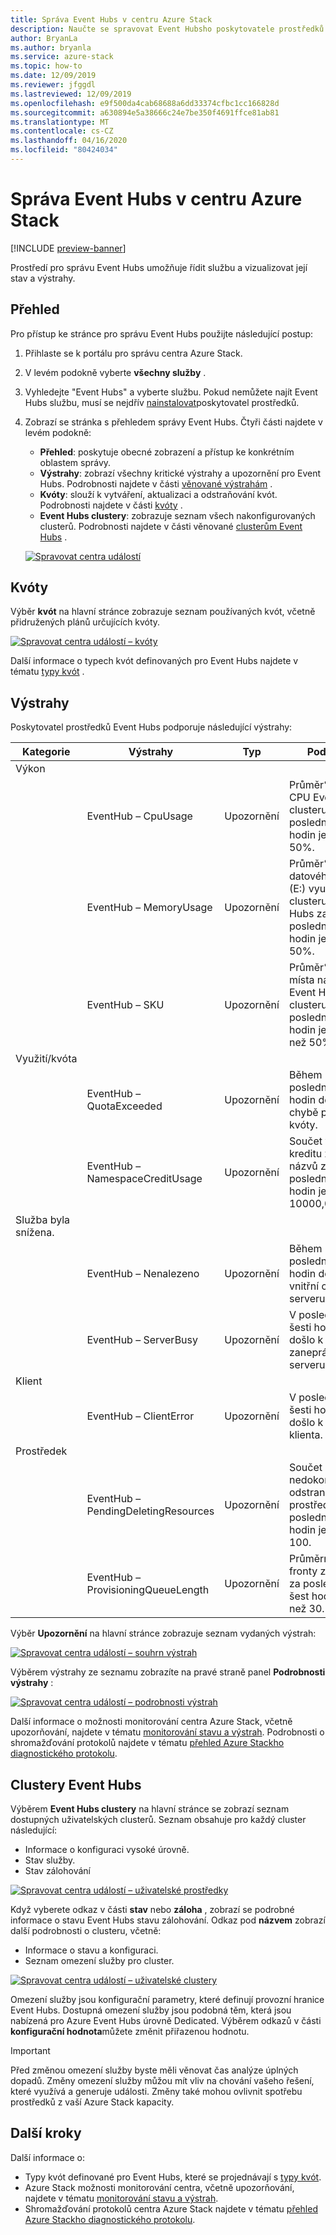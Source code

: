 ```yaml
---
title: Správa Event Hubs v centru Azure Stack
description: Naučte se spravovat Event Hubsho poskytovatele prostředků v centru Azure Stack.
author: BryanLa
ms.author: bryanla
ms.service: azure-stack
ms.topic: how-to
ms.date: 12/09/2019
ms.reviewer: jfggdl
ms.lastreviewed: 12/09/2019
ms.openlocfilehash: e9f500da4cab68688a6dd33374cfbc1cc166828d
ms.sourcegitcommit: a630894e5a38666c24e7be350f4691ffce81ab81
ms.translationtype: MT
ms.contentlocale: cs-CZ
ms.lasthandoff: 04/16/2020
ms.locfileid: "80424034"
---
```

# <a name="how-to-manage-event-hubs-on-azure-stack-hub"></a>Správa Event Hubs v centru Azure Stack

[!INCLUDE [preview-banner](../includes/event-hubs-preview.md)]

Prostředí pro správu Event Hubs umožňuje řídit službu a vizualizovat její stav a výstrahy. 

## <a name="overview"></a>Přehled

Pro přístup ke stránce pro správu Event Hubs použijte následující postup:

1. Přihlaste se k portálu pro správu centra Azure Stack.
2. V levém podokně vyberte **všechny služby** .
3. Vyhledejte "Event Hubs" a vyberte službu. Pokud nemůžete najít Event Hubs službu, musí se nejdřív [nainstalovat](event-hubs-rp-install.md)poskytovatel prostředků.
4. Zobrazí se stránka s přehledem správy Event Hubs. Čtyři části najdete v levém podokně:
   - **Přehled**: poskytuje obecné zobrazení a přístup ke konkrétním oblastem správy.
   - **Výstrahy**: zobrazí všechny kritické výstrahy a upozornění pro Event Hubs. Podrobnosti najdete v části [věnované výstrahám](#alerts) .
   - **Kvóty**: slouží k vytváření, aktualizaci a odstraňování kvót. Podrobnosti najdete v části [kvóty](#quotas) .
   - **Event Hubs clustery**: zobrazuje seznam všech nakonfigurovaných clusterů. Podrobnosti najdete v části věnované [clusterům Event Hubs](#event-hubs-clusters) .

   [![Spravovat centra událostí](media/event-hubs-rp-manage/1-manage-event-hubs.png)](media/event-hubs-rp-manage/1-manage-event-hubs.png#lightbox)

## <a name="quotas"></a>Kvóty

Výběr **kvót** na hlavní stránce zobrazuje seznam používaných kvót, včetně přidružených plánů určujících kvóty. 
 
[![Spravovat centra událostí – kvóty](media/event-hubs-rp-manage/3-quotas.png)](media/event-hubs-rp-manage/3-quotas.png#lightbox)

Další informace o typech kvót definovaných pro Event Hubs najdete v tématu [typy kvót](azure-stack-quota-types.md#event-hubs-quota-types) .

## <a name="alerts"></a>Výstrahy

Poskytovatel prostředků Event Hubs podporuje následující výstrahy:
   
| Kategorie | Výstrahy | Typ | Podmínka |
|----------|-------|------|-----------|
| Výkon | | | |
| | EventHub – CpuUsage | Upozornění | Průměr% využití CPU Event Hubs clusteru za posledních 6 hodin je větší než 50%. |
| | EventHub – MemoryUsage | Upozornění | Průměr% datového disku (E:) využití clusteru Event Hubs za posledních 6 hodin je větší než 50%. |
| | EventHub – SKU | Upozornění | Průměr% volného místa na disku Event Hubs clusteru za posledních 6 hodin je menší než 50%. |
| Využití/kvóta | | | |
| | EventHub – QuotaExceeded | Upozornění | Během posledních šesti hodin došlo k chybě překročení kvóty. |
| | EventHub – NamespaceCreditUsage | Upozornění | Součet využití kreditu z oboru názvů za posledních šest hodin je větší než 10000,0. |
| Služba byla snížena. | | | |
| | EventHub – Nenalezeno | Upozornění | Během posledních šesti hodin došlo k vnitřní chybě serveru. |
| | EventHub – ServerBusy | Upozornění | V posledních šesti hodinách došlo k chybě zaneprázdněnosti serveru. |
| Klient | | | |
| | EventHub – ClientError | Upozornění | V posledních šesti hodinách došlo k chybě klienta. |
| Prostředek | | | |
| | EventHub – PendingDeletingResources | Upozornění | Součet nedokončených odstranění prostředků za posledních šest hodin je větší než 100. |
| | EventHub – ProvisioningQueueLength | Upozornění | Průměrná délka fronty zřizování za posledních šest hodin je větší než 30. |

Výběr **Upozornění** na hlavní stránce zobrazuje seznam vydaných výstrah:

[![Spravovat centra událostí – souhrn výstrah](media/event-hubs-rp-manage/2-alerts-summary.png)](media/event-hubs-rp-manage/2-alerts-summary.png#lightbox)

Výběrem výstrahy ze seznamu zobrazíte na pravé straně panel **Podrobnosti výstrahy** :

[![Spravovat centra událostí – podrobnosti výstrah](media/event-hubs-rp-manage/2-alerts-detail.png)](media/event-hubs-rp-manage/2-alerts-detail.png#lightbox)

Další informace o možnosti monitorování centra Azure Stack, včetně upozorňování, najdete v tématu [monitorování stavu a výstrah](azure-stack-monitor-health.md). Podrobnosti o shromažďování protokolů najdete v tématu [přehled Azure Stackho diagnostického protokolu](azure-stack-diagnostic-log-collection-overview.md).

## <a name="event-hubs-clusters"></a>Clustery Event Hubs

Výběrem **Event Hubs clustery** na hlavní stránce se zobrazí seznam dostupných uživatelských clusterů. Seznam obsahuje pro každý cluster následující:

- Informace o konfiguraci vysoké úrovně.
- Stav služby.
- Stav zálohování

[![Spravovat centra událostí – uživatelské prostředky](media/event-hubs-rp-manage/4-user-resources.png)](media/event-hubs-rp-manage/4-user-resources.png#lightbox)

Když vyberete odkaz v části **stav** nebo **záloha** , zobrazí se podrobné informace o stavu Event Hubs stavu zálohování. Odkaz pod **názvem** zobrazí další podrobnosti o clusteru, včetně:
- Informace o stavu a konfiguraci.
- Seznam omezení služby pro cluster.

[![Spravovat centra událostí – uživatelské clustery](media/event-hubs-rp-manage/4-user-clusters.png)](media/event-hubs-rp-manage/4-user-clusters.png#lightbox)

Omezení služby jsou konfigurační parametry, které definují provozní hranice Event Hubs. Dostupná omezení služby jsou podobná těm, která jsou nabízená pro Azure Event Hubs úrovně Dedicated. Výběrem odkazů v části **konfigurační hodnota**můžete změnit přiřazenou hodnotu.

> [!IMPORTANT]
> Před změnou omezení služby byste měli věnovat čas analýze úplných dopadů. Změny omezení služby můžou mít vliv na chování vašeho řešení, které využívá a generuje události. Změny také mohou ovlivnit spotřebu prostředků z vaší Azure Stack kapacity.

## <a name="next-steps"></a>Další kroky

Další informace o:

- Typy kvót definované pro Event Hubs, které se projednávají s [typy kvót](azure-stack-quota-types.md#event-hubs-quota-types).
- Azure Stack možnosti monitorování centra, včetně upozorňování, najdete v tématu [monitorování stavu a výstrah](azure-stack-monitor-health.md). 
- Shromažďování protokolů centra Azure Stack najdete v tématu [přehled Azure Stackho diagnostického protokolu](azure-stack-diagnostic-log-collection-overview.md).













